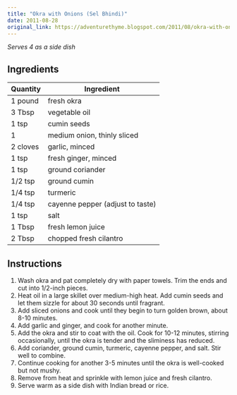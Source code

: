 ```yaml
---
title: "Okra with Onions (Sel Bhindi)"
date: 2011-08-28
original_link: https://adventurethyme.blogspot.com/2011/08/okra-with-onions-sel-bhindi.html
---
```


_Serves 4 as a side dish_

## Ingredients

| Quantity | Ingredient |
| -------- | ---------- |
| 1 pound | fresh okra |
| 3 Tbsp | vegetable oil |
| 1 tsp | cumin seeds |
| 1 | medium onion, thinly sliced |
| 2 cloves | garlic, minced |
| 1 tsp | fresh ginger, minced |
| 1 tsp | ground coriander |
| 1/2 tsp | ground cumin |
| 1/4 tsp | turmeric |
| 1/4 tsp | cayenne pepper (adjust to taste) |
| 1 tsp | salt |
| 1 Tbsp | fresh lemon juice |
| 2 Tbsp | chopped fresh cilantro |

## Instructions

1. Wash okra and pat completely dry with paper towels. Trim the ends and cut into 1/2-inch pieces.
2. Heat oil in a large skillet over medium-high heat. Add cumin seeds and let them sizzle for about 30 seconds until fragrant.
3. Add sliced onions and cook until they begin to turn golden brown, about 8-10 minutes.
4. Add garlic and ginger, and cook for another minute.
5. Add the okra and stir to coat with the oil. Cook for 10-12 minutes, stirring occasionally, until the okra is tender and the sliminess has reduced.
6. Add coriander, ground cumin, turmeric, cayenne pepper, and salt. Stir well to combine.
7. Continue cooking for another 3-5 minutes until the okra is well-cooked but not mushy.
8. Remove from heat and sprinkle with lemon juice and fresh cilantro.
9. Serve warm as a side dish with Indian bread or rice.
